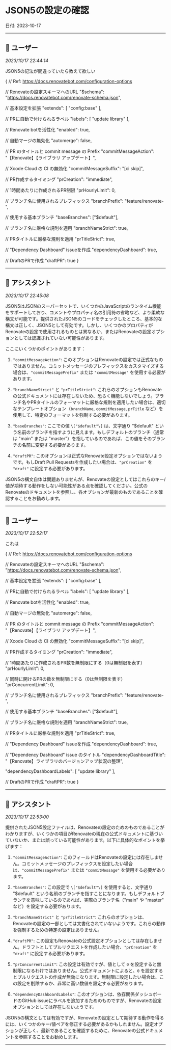 # JSON5の設定の確認

日付: 2023-10-17

---

## 👤 ユーザー
*2023/10/17 22:44:14*

JSON5の記法が間違っていたら教えて欲しい

{
  // Ref: https://docs.renovatebot.com/configuration-options

  // Renovateの設定スキーマへのURL
  "$schema": "https://docs.renovatebot.com/renovate-schema.json",

  // 基本設定を拡張
  "extends": \[
    "config:base"
  \],

  // PRに自動で付けられるラベル
  "labels": \[
    "update library"
  \],

  // Renovate botを活性化
  "enabled": true,

  // 自動マージの無効化
  "automerge": false,

  // PR のタイトルと commit message の Prefix
  "commitMessageAction": "【Renovate】【ライブラリ アップデート】",

  // Xcode Cloud の CI の無効化
  "commitMessageSuffix": "\[ci skip\]",

  // PR作成するタイミング
  "prCreation": "immediate",

  // 1時間あたりに作成されるPR制限
  "prHourlyLimit": 0,

  // ブランチ名に使用されるプレフィックス
  "branchPrefix": "feature/renovate-",

  // 使用する基本ブランチ
  "baseBranches": \["$default"\],

  // ブランチ名に厳格な規則を適用
  "branchNameStrict": true,

  // PRタイトルに厳格な規則を適用
  "prTitleStrict": true,

  // "Dependency Dashboard" issueを作成
  "dependencyDashboard": true,

  // DraftのPRで作成
  "draftPR": true
}

---

## 🤖 アシスタント
*2023/10/17 22:45:08*

JSON5はJSONのスーパーセットで、いくつかのJavaScriptのランタイム機能をサポートしており、コメントやプロパティ名の引用符の省略など、より柔軟な構文が可能です。提供されたJSON5のコードをチェックしたところ、基本的な構文は正しく、JSON5として有効です。しかし、いくつかのプロパティがRenovateの設定で使用されるものとは異なるか、またはRenovateの設定オプションとしては認識されていない可能性があります。

ここにいくつかのポイントがあります：

1. `"commitMessageAction"`: このオプションはRenovateの設定では正式なものではありません。コミットメッセージのプレフィックスをカスタマイズする場合は、`"commitMessagePrefix"` または `"commitMessage"` を使用する必要があります。

2. `"branchNameStrict"` と `"prTitleStrict"`: これらのオプションもRenovateの公式ドキュメントには存在しないため、恐らく機能しないでしょう。ブランチ名やPRタイトルのフォーマットに厳格な規則を適用したい場合は、適切なテンプレートオプション（`branchName`, `commitMessage`, `prTitle` など）を使用して、特定のフォーマットを強制する必要があります。

3. `"baseBranches"`: ここでの値 `\["$default"\]` は、文字通り "$default" という名前のブランチを指すように見えます。もしデフォルトのブランチ（通常は "main" または "master"）を指しているのであれば、この値をそのブランチの名前に変更する必要があります。

4. `"draftPR"`: このオプションは正式なRenovate設定オプションではないようです。もしDraft Pull Requestsを作成したい場合は、`"prCreation"` を `"draft"` に設定する必要があります。

JSON5の構文自体は問題ありませんが、Renovateの設定としてはこれらのキー/値が期待する動作をしない可能性がある点を確認してください。公式のRenovateのドキュメントを参照し、各オプションが最新のものであることを確認することをお勧めします。

---

## 👤 ユーザー
*2023/10/17 22:52:17*

これは

{
  // Ref: https://docs.renovatebot.com/configuration-options

  // Renovateの設定スキーマへのURL
  "$schema": "https://docs.renovatebot.com/renovate-schema.json",

  // 基本設定を拡張
  "extends": \[
    "config:base"
  \],

  // PRに自動で付けられるラベル
  "labels": \[
    "update library"
  \],

  // Renovate botを活性化
  "enabled": true,

  // 自動マージの無効化
  "automerge": false,

  // PR のタイトルと commit message の Prefix
  "commitMessageAction": "【Renovate】【ライブラリ アップデート】",

  // Xcode Cloud の CI の無効化
  "commitMessageSuffix": "\[ci skip\]",

  // PR作成するタイミング
  "prCreation": "immediate",

  // 1時間あたりに作成されるPR数を無制限にする（0は無制限を表す）
  "prHourlyLimit": 0,

  // 同時に開けるPRの数を無制限にする（0は無制限を表す）
  "prConcurrentLimit": 0,

  // ブランチ名に使用されるプレフィックス
  "branchPrefix": "feature/renovate-",

  // 使用する基本ブランチ
  "baseBranches": \["$default"\],

  // ブランチ名に厳格な規則を適用
  "branchNameStrict": true,

  // PRタイトルに厳格な規則を適用
  "prTitleStrict": true,

  // "Dependency Dashboard" issueを作成
  "dependencyDashboard": true,

  // "Dependency Dashboard" issue のタイトル
  "dependencyDashboardTitle": "【Renovate】ライブラリのバージョンアップ状況の整理",

  "dependencyDashboardLabels": \[
    "update library"
  \],

  // DraftのPRで作成
  "draftPR": true
}

---

## 🤖 アシスタント
*2023/10/17 22:53:00*

提供されたJSON5設定ファイルは、Renovateの設定のためのものであることがわかりますが、いくつかの項目がRenovateの現在の公式ドキュメントに基づいていないか、または誤っている可能性があります。以下に具体的なポイントを挙げます：

1. `"commitMessageAction"`: このフィールドはRenovateの設定には存在しません。コミットメッセージのプレフィックスを設定したい場合は、`"commitMessagePrefix"` または `"commitMessage"` を使用する必要があります。

2. `"baseBranches"`: この設定で `\["$default"\]` を使用すると、文字通り "$default" という名前のブランチを指すことになります。もしデフォルトブランチを意味しているのであれば、実際のブランチ名（"main" や "master" など）を設定する必要があります。

3. `"branchNameStrict"` と `"prTitleStrict"`: これらのオプションは、Renovateの設定の一部としては文書化されていないようです。これらの動作を強制するための特定の設定はありません。

4. `"draftPR"`: この設定もRenovateの公式設定オプションとしては存在しません。ドラフトとしてプルリクエストを作成したい場合、`"prCreation"` を `"draft"` に設定する必要があります。

5. `"prConcurrentLimit"`: この設定は有効ですが、値として `0` を設定すると無制限になるわけではありません。公式ドキュメントによると、`0` を設定するとプルリクエストの作成が無効になります。無制限に設定したい場合は、この設定を削除するか、非常に高い数値を設定する必要があります。

6. `"dependencyDashboardLabels"`: このオプションは、依存関係ダッシュボードのGitHub issueにラベルを追加するためのものですが、Renovateの設定オプションとしては存在しないようです。

JSON5の構文としては有効ですが、Renovateの設定として期待する動作を得るには、いくつかのキー/値ペアを修正する必要があるかもしれません。設定オプションが正しく、最新であることを確認するために、Renovateの公式ドキュメントを参照することをお勧めします。

---
